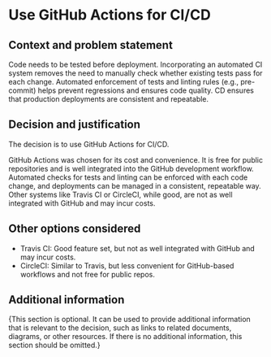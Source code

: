 # Use GitHub Actions for CI/CD

## Context and problem statement

Code needs to be tested before deployment. Incorporating an automated CI system
removes the need to manually check whether existing tests pass for each change.
Automated enforcement of tests and linting rules (e.g., pre-commit) helps
prevent regressions and ensures code quality. CD ensures that production
deployments are consistent and repeatable.

## Decision and justification

The decision is to use GitHub Actions for CI/CD.

GitHub Actions was chosen for its cost and convenience. It is free for public
repositories and is well integrated into the GitHub development workflow.
Automated checks for tests and linting can be enforced with each code change,
and deployments can be managed in a consistent, repeatable way. Other systems
like Travis CI or CircleCI, while good, are not as well integrated with GitHub
and may incur costs.

## Other options considered

- Travis CI: Good feature set, but not as well integrated with GitHub and may
  incur costs.
- CircleCI: Similar to Travis, but less convenient for GitHub-based workflows
  and not free for public repos.

## Additional information

{This section is optional. It can be used to provide additional information
that is relevant to the decision, such as links to related documents, diagrams,
or other resources. If there is no additional information, this section should
be omitted.}
